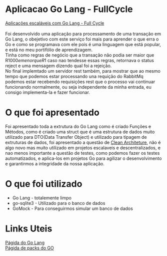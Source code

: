 # Aplicacao Go Lang - FullCycle
[Aplicações escaláveis com Go Lang - Full Cycle](https://www.youtube.com/watch?v=nTmZlzwTErM)<br>
<br>
Foi desenvolvido uma aplicação para processamento de uma transação em Go Lang, o obejetivo com este serviço foi mais para aprender o que erra o Go e como se programava com ele pois é uma linguagem que está popular, e está no meu portifólio de aprendizagem.<br>
Tinha como regras de negócio que a transação não podia ser maior que R$1000 e menor que R$1 caso nao tendesse essas regras, retornava o status reject e uma mensagem dizendo qual foi a rejeição.<br>
No final implemtado um servidor rest também, para mostrar que ao mesmo tempo que podemos estar processando una requição do RabbitMq podemos estar recebendo requisições rest que o processo vai continuar funcionando normalmente, ou seja independente da minha entrada, eu consigo implementa-la e fazer funcionar.

# O que foi apresentado
Foi apresentado toda a extrutura do Go Lang como é criado Funções e Métodos, como é criado uma struct que é uma estrutura de dados muito utilizado para DTO(Data Transfer Object) e utilizado para tipagem de extruturas de dados, foi apresentado a questão de [Clean Architeture](https://blog.cleancoder.com/uncle-bob/images/2012-08-13-the-clean-architecture/CleanArchitecture.jpg), não é algo novo mas muito utilizado em projetos escalaveis e descentralizados, e nao menos importante a questão de testes, como podemos fazer os testes automatizados, e aplica-los em projetos Go para agilizar o desenvolvimento e garantirmos a integridade da nossa aplicação.

# O que foi utilizado
 - Go Lang - totalemente limpo
 - go-sqlite3 - Utilizado para o banco de dados
 - GoMock - Para conseguirmos simular um banco de dados
 
# Links Uteis
[Págida do Go Lang](https://go.dev/)<br>
[Págida de packs do GO](https://pkg.go.dev/)<br>


